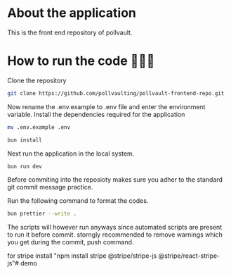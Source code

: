 # About the application

This is the front end repository of pollvault. 

# How to run the code 🧑🏼‍💻

Clone the repository

```bash
git clone https://github.com/pollvaulting/pollvault-frontend-repo.git
```

Now rename the .env.example to .env file and enter the environment variable. Install the dependencies required for the application

```bash 
mv .env.example .env
```

```bash
bun install
```

Next run the application in the local system.

```bash
bun run dev
```

Before commiting into the reposioty makes sure you adher to the standard git commit message practice.

Run the following command to format the codes.

```bash
bun prettier --write .
```

The scripts will however run anyways since automated scripts are present to run it before commit. storngly recommended to remove warnings which you get during the commit, push command.


for stripe
install "npm install stripe @stripe/stripe-js @stripe/react-stripe-js"#   d e m o  
 
